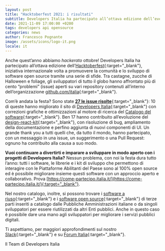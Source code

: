 ```yaml
---
layout: post
title: "Hacktoberfest 2021: i risultati"
subtitle: Developers Italia ha partecipato all’ottava edizione dell’evento internazionale sull’open source
date: 2021-11-09 17:00:00 +0200
tags: developers api opensource
categories: news
author: Francesco Pognante
image: /assets/icons/logo-it.png
locale: it
---
```

Anche quest’anno abbiamo *hackerato* ottobre! Developers Italia ha partecipato all’ottava edizione dell’[Hacktoberfest](https://hacktoberfest.digitalocean.com/){:target="_blank"}, iniziativa internazionale volta a promuovere la comunità e lo sviluppo di software open source tramite una serie di sfide. Tra castagne, zucche di Halloween e foliage, gli sviluppatori di tutto il globo hanno affrontato più di cento “problemi” (issue) aperti su vari repository contenuti all’interno dell’organizzazione [github.com/italia](https://github.com/italia){:target="_blank"}.

Com’è andata la festa? Sono state  **[27 le issue risolte](https://github.com/search?q=label%3Ahacktoberfest+org%3Aitalia+updated%3A%3E2021-08-01+state%3Aclosed&type=Issues&ref=advsearch&l=&l=)**{:target="_blank"}: 10 di queste hanno migliorato il sito di [Developers Italia](https://github.com/italia/developers.italia.it){:target="_blank"} con correzioni grafiche e ottimizzazioni al motore di ricerca del [Catalogo del software](https://developers.italia.it/it/search){:target="_blank"}. Ben 17 hanno contribuito all’evoluzione del [design-react-kit](https://github.com/italia/design-react-kit/){:target="_blank"}, con risoluzione di bug, ampliamento della documentazione e perfino aggiunta di nuovi componenti di UI. Un grande thank you a tutti quelli che, da tutto il mondo, hanno partecipato, con un messaggio in una issue, un suggerimento o una Pull Request: ognuno ha contribuito alla causa a suo modo.  

**Vuoi continuare a divertirti e imparare a sviluppare in modo aperto con i progetti di Developers Italia?** Nessun problema, con noi la festa dura tutto l’anno: tutti i software, le librerie e i kit di sviluppo che permettono di interagire con le Piattaforme Abilitanti del Paese sono al 100% open source ed è possibile migliorare insieme questi software con un approccio aperto e collaborativo. Prova [https://come-partecipo.italia.it/](https://come-partecipo.italia.it/){:target="_blank"}.

Nel nostro catalogo, inoltre, si possono trovare i [software a riuso](https://developers.italia.it/it/search?type=software_reuse&sort_by=relevance&page=0){:target="_blank"} e i [software open source](https://come-partecipo.italia.it/){:target="_blank"} di terze parti inseriti a catalogo dalle Pubbliche Amministrazioni italiane o da singoli sviluppatori per essere riutilizzati da altri Enti pubblici. Anche in questo caso è possibile dare una mano agli sviluppatori per migliorare i servizi pubblici digitali.
 
Ti aspettiamo, per maggiori approfondimenti sul nostro [Slack](http://developersitalia.slack.com){:target="_blank"} e su [Forum Italia](https://forum.italia.it/){:target="_blank"}.
 
Il Team di Developers Italia
